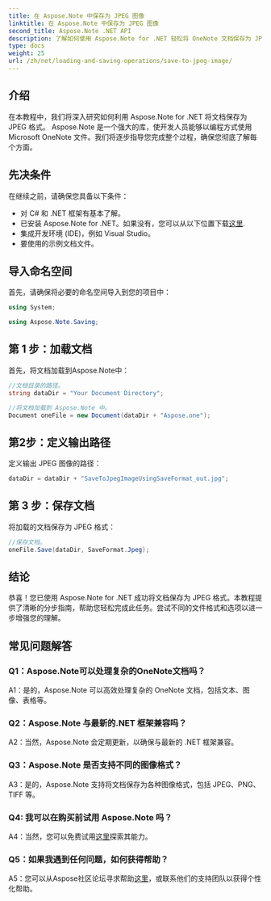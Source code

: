 ```yaml
---
title: 在 Aspose.Note 中保存为 JPEG 图像
linktitle: 在 Aspose.Note 中保存为 JPEG 图像
second_title: Aspose.Note .NET API
description: 了解如何使用 Aspose.Note for .NET 轻松将 OneNote 文档保存为 JPEG 图像。包括分步指南。
type: docs
weight: 25
url: /zh/net/loading-and-saving-operations/save-to-jpeg-image/
---
```

## 介绍

在本教程中，我们将深入研究如何利用 Aspose.Note for .NET 将文档保存为 JPEG 格式。 Aspose.Note 是一个强大的库，使开发人员能够以编程方式使用 Microsoft OneNote 文件。我们将逐步指导您完成整个过程，确保您彻底了解每个方面。

## 先决条件

在继续之前，请确保您具备以下条件：
- 对 C# 和 .NET 框架有基本了解。
- 已安装 Aspose.Note for .NET。如果没有，您可以从以下位置下载[这里](https://releases.aspose.com/note/net/).
- 集成开发环境 (IDE)，例如 Visual Studio。
- 要使用的示例文档文件。

## 导入命名空间

首先，请确保将必要的命名空间导入到您的项目中：

```csharp
using System;

using Aspose.Note.Saving;
```

## 第 1 步：加载文档

首先，将文档加载到Aspose.Note中：

```csharp
//文档目录的路径。
string dataDir = "Your Document Directory";

//将文档加载到 Aspose.Note 中。
Document oneFile = new Document(dataDir + "Aspose.one");
```

## 第2步：定义输出路径

定义输出 JPEG 图像的路径：

```csharp
dataDir = dataDir + "SaveToJpegImageUsingSaveFormat_out.jpg";
```

## 第 3 步：保存文档

将加载的文档保存为 JPEG 格式：

```csharp
//保存文档。
oneFile.Save(dataDir, SaveFormat.Jpeg);
```

## 结论

恭喜！您已使用 Aspose.Note for .NET 成功将文档保存为 JPEG 格式。本教程提供了清晰的分步指南，帮助您轻松完成此任务。尝试不同的文件格式和选项以进一步增强您的理解。

## 常见问题解答

### Q1：Aspose.Note可以处理复杂的OneNote文档吗？

A1：是的，Aspose.Note 可以高效处理复杂的 OneNote 文档，包括文本、图像、表格等。

### Q2：Aspose.Note 与最新的.NET 框架兼容吗？

A2：当然，Aspose.Note 会定期更新，以确保与最新的 .NET 框架兼容。

### Q3：Aspose.Note 是否支持不同的图像格式？

A3：是的，Aspose.Note 支持将文档保存为各种图像格式，包括 JPEG、PNG、TIFF 等。

### Q4: 我可以在购买前试用 Aspose.Note 吗？

 A4：当然，您可以免费试用[这里](https://releases.aspose.com/)探索其能力。

### Q5：如果我遇到任何问题，如何获得帮助？

A5：您可以从Aspose社区论坛寻求帮助[这里](https://forum.aspose.com/c/note/28)，或联系他们的支持团队以获得个性化帮助。